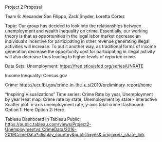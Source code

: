 Project 2 Proposal 

Team 6:  Alexander San Filippo, Zack Snyder, Loretta Cortez

Topic:  Our group has decided to look into the relationships between unemployment and wealth inequality on crime. Essentially, our working theory is that as opportunities in the legal labor market decrease an individual’s incentive for participating in other revenue generating illegal activities will increase. To put it another way,  as traditional forms of income generation decrease the opportunity cost for participating in illegal activity will also decrease thus leading to higher levels of reported crime. 

Data Sets:
Unemployment: https://fred.stlouisfed.org/series/UNRATE

Income Inequality: Census.gov

Crime: https://ucr.fbi.gov/crime-in-the-u.s/2019/preliminary-report/home

“Inspiring Visualizations” 
	Time series:  Crime Rate by year, Unemployment by year
	Heat map:  Crime rate by state, Unemployment by state - interactive
	Scatter plot: x-axis unemployment rate, y-axis total crime
	Dashboard:
		Option 1:  Here
		Option 2: Here

Tableau Dashboard in Tableau Public: 
https://public.tableau.com/views/Project2-Unemploymentvs_CrimeData/2016-2019CrimeData?:display_count=y&publish=yes&:origin=viz_share_link
